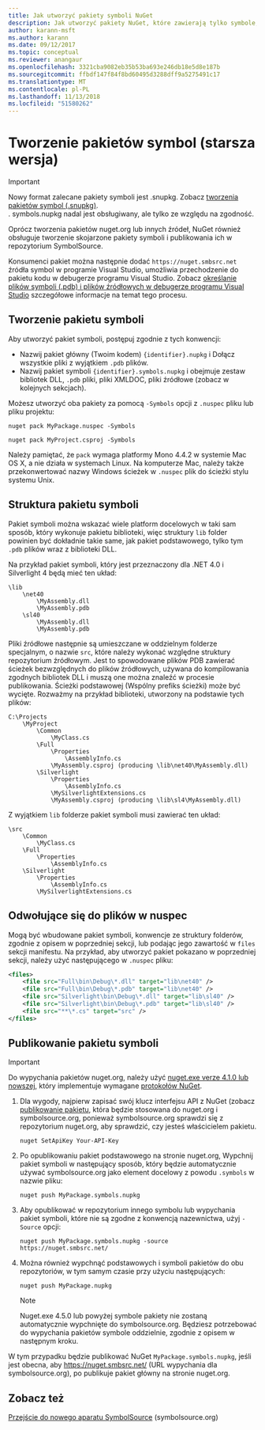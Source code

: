 ```yaml
---
title: Jak utworzyć pakiety symboli NuGet
description: Jak utworzyć pakiety NuGet, które zawierają tylko symbole, aby zapewnić obsługę debugowania innych pakietów NuGet w programie Visual Studio.
author: karann-msft
ms.author: karann
ms.date: 09/12/2017
ms.topic: conceptual
ms.reviewer: anangaur
ms.openlocfilehash: 3321cba9082eb35b53ba693e246db18e5d8e187b
ms.sourcegitcommit: ffbdf147f84f8bd60495d3288dff9a5275491c17
ms.translationtype: MT
ms.contentlocale: pl-PL
ms.lasthandoff: 11/13/2018
ms.locfileid: "51580262"
---
```

# <a name="creating-symbol-packages-legacy"></a>Tworzenie pakietów symbol (starsza wersja)

> [!Important]
> Nowy format zalecane pakiety symboli jest .snupkg. Zobacz [tworzenia pakietów symbol (.snupkg)](Symbol-Packages-snupkg.md). </br>
> . symbols.nupkg nadal jest obsługiwany, ale tylko ze względu na zgodność.

Oprócz tworzenia pakietów nuget.org lub innych źródeł, NuGet również obsługuje tworzenie skojarzone pakiety symboli i publikowania ich w repozytorium SymbolSource.

Konsumenci pakiet można następnie dodać `https://nuget.smbsrc.net` źródła symbol w programie Visual Studio, umożliwia przechodzenie do pakietu kodu w debugerze programu Visual Studio. Zobacz [określanie plików symboli (.pdb) i plików źródłowych w debugerze programu Visual Studio](/visualstudio/debugger/specify-symbol-dot-pdb-and-source-files-in-the-visual-studio-debugger) szczegółowe informacje na temat tego procesu.

## <a name="creating-a-symbol-package"></a>Tworzenie pakietu symboli

Aby utworzyć pakiet symboli, postępuj zgodnie z tych konwencji:

- Nazwij pakiet główny (Twoim kodem) `{identifier}.nupkg` i Dołącz wszystkie pliki z wyjątkiem `.pdb` plików.
- Nazwij pakiet symboli `{identifier}.symbols.nupkg` i obejmuje zestaw bibliotek DLL, `.pdb` pliki, pliki XMLDOC, pliki źródłowe (zobacz w kolejnych sekcjach).

Możesz utworzyć oba pakiety za pomocą `-Symbols` opcji z `.nuspec` pliku lub pliku projektu:

```cli
nuget pack MyPackage.nuspec -Symbols

nuget pack MyProject.csproj -Symbols
```

Należy pamiętać, że `pack` wymaga platformy Mono 4.4.2 w systemie Mac OS X, a nie działa w systemach Linux. Na komputerze Mac, należy także przekonwertować nazwy Windows ścieżek w `.nuspec` plik do ścieżki stylu systemu Unix.

## <a name="symbol-package-structure"></a>Struktura pakietu symboli

Pakiet symboli można wskazać wiele platform docelowych w taki sam sposób, który wykonuje pakietu biblioteki, więc struktury `lib` folder powinien być dokładnie takie same, jak pakiet podstawowego, tylko tym `.pdb` plików wraz z biblioteki DLL.

Na przykład pakiet symboli, który jest przeznaczony dla .NET 4.0 i Silverlight 4 będą mieć ten układ:

    \lib
        \net40
            \MyAssembly.dll
            \MyAssembly.pdb
        \sl40
            \MyAssembly.dll
            \MyAssembly.pdb

Pliki źródłowe następnie są umieszczane w oddzielnym folderze specjalnym, o nazwie `src`, które należy wykonać względne struktury repozytorium źródłowym. Jest to spowodowane plików PDB zawierać ścieżek bezwzględnych do plików źródłowych, używana do kompilowania zgodnych bibliotek DLL i muszą one można znaleźć w procesie publikowania. Ścieżki podstawowej (Wspólny prefiks ścieżki) może być wycięte. Rozważmy na przykład biblioteki, utworzony na podstawie tych plików:

    C:\Projects
        \MyProject
            \Common
                \MyClass.cs
            \Full
                \Properties
                    \AssemblyInfo.cs
                \MyAssembly.csproj (producing \lib\net40\MyAssembly.dll)
            \Silverlight
                \Properties
                    \AssemblyInfo.cs
                \MySilverlightExtensions.cs
                \MyAssembly.csproj (producing \lib\sl4\MyAssembly.dll)

Z wyjątkiem `lib` folderze pakiet symboli musi zawierać ten układ:

    \src
        \Common
            \MyClass.cs
        \Full
            \Properties
                \AssemblyInfo.cs
        \Silverlight
            \Properties
                \AssemblyInfo.cs
            \MySilverlightExtensions.cs

## <a name="referring-to-files-in-the-nuspec"></a>Odwołujące się do plików w nuspec

Mogą być wbudowane pakiet symboli, konwencje ze struktury folderów, zgodnie z opisem w poprzedniej sekcji, lub podając jego zawartość w `files` sekcji manifestu. Na przykład, aby utworzyć pakiet pokazano w poprzedniej sekcji, należy użyć następującego w `.nuspec` pliku:

```xml
<files>
    <file src="Full\bin\Debug\*.dll" target="lib\net40" />
    <file src="Full\bin\Debug\*.pdb" target="lib\net40" />
    <file src="Silverlight\bin\Debug\*.dll" target="lib\sl40" />
    <file src="Silverlight\bin\Debug\*.pdb" target="lib\sl40" />
    <file src="**\*.cs" target="src" />
</files>
```

## <a name="publishing-a-symbol-package"></a>Publikowanie pakietu symboli

> [!Important]
> Do wypychania pakietów nuget.org, należy użyć [nuget.exe verze 4.1.0 lub nowszej](https://www.nuget.org/downloads), który implementuje wymagane [protokołów NuGet](../api/nuget-protocols.md).

1. Dla wygody, najpierw zapisać swój klucz interfejsu API z NuGet (zobacz [publikowanie pakietu](../create-packages/publish-a-package.md), która będzie stosowana do nuget.org i symbolsource.org, ponieważ symbolsource.org sprawdzi się z repozytorium nuget.org, aby sprawdzić, czy jesteś właścicielem pakietu.

    ```cli
    nuget SetApiKey Your-API-Key
    ```

2. Po opublikowaniu pakiet podstawowego na stronie nuget.org, Wypchnij pakiet symboli w następujący sposób, który będzie automatycznie używać symbolsource.org jako element docelowy z powodu `.symbols` w nazwie pliku:

    ```cli
    nuget push MyPackage.symbols.nupkg
    ```

3. Aby opublikować w repozytorium innego symbolu lub wypychania pakiet symboli, które nie są zgodne z konwencją nazewnictwa, użyj `-Source` opcji:

    ```cli
    nuget push MyPackage.symbols.nupkg -source https://nuget.smbsrc.net/
    ```

4. Można również wypchnąć podstawowych i symboli pakietów do obu repozytoriów, w tym samym czasie przy użyciu następujących:

    ```cli
    nuget push MyPackage.nupkg
    ```

   > [!Note]
   > Nuget.exe 4.5.0 lub powyżej symbole pakiety nie zostaną automatycznie wypchnięte do symbolsource.org. Będziesz potrzebować do wypychania pakietów symbole oddzielnie, zgodnie z opisem w następnym kroku.
   
W tym przypadku będzie publikować NuGet `MyPackage.symbols.nupkg`, jeśli jest obecna, aby https://nuget.smbsrc.net/ (URL wypychania dla symbolsource.org), po publikuje pakiet główny na stronie nuget.org.

## <a name="see-also"></a>Zobacz też

[Przejście do nowego aparatu SymbolSource](https://tripleemcoder.com/2015/10/04/moving-to-the-new-symbolsource-engine/) (symbolsource.org)
